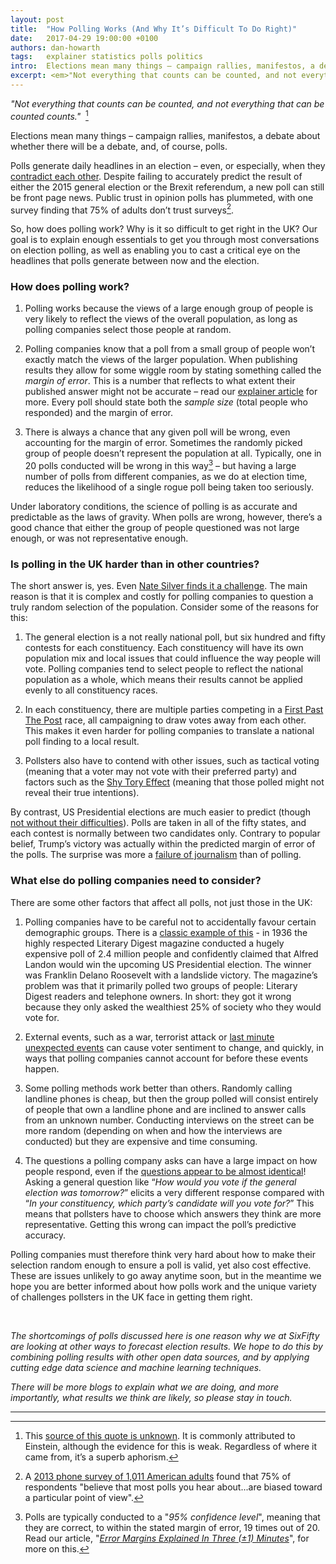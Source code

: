 ```yaml
---
layout: post
title:  "How Polling Works (And Why It’s Difficult To Do Right)"
date:   2017-04-29 19:00:00 +0100
authors: dan-howarth
tags:   explainer statistics polls politics
intro:  Elections mean many things – campaign rallies, manifestos, a debate about whether there will be a debate, and, of course, polls.
excerpt: <em>"Not everything that counts can be counted, and not everything that can be counted counts."</em> <br><br> Elections mean many things – campaign rallies, manifestos, a debate about whether there will be a debate, and, of course, polls. <br><br> Polls generate daily headlines in an election – even, or especially, when they <a href="http://www.bbc.co.uk/news/blogs-the-papers-39682374">contradict each other</a>. Despite failing to accurately predict the result of either the 2015 general election or the Brexit referendum, a new poll can still be front page news. Public trust in opinion polls has plummeted, with one survey finding that <a href="https://www.nationaljournal.com/s/71424/poll-americans-dont-trust-polls">75% of adults don’t trust surveys.</a> <br><br> So, how does polling work? Why is it so difficult to get right in the UK? Our goal is to explain enough essentials to get you through most conversations on election polling, as well as enabling you to cast a critical eye on the headlines that polls generate between now and the election.
---
```


_"Not everything that counts can be counted, and not everything that can be counted counts."_  [^1]

Elections mean many things – campaign rallies, manifestos, a debate about whether there will be a debate, and, of course, polls.
 
Polls generate daily headlines in an election – even, or especially, when they [contradict each other](http://www.bbc.co.uk/news/blogs-the-papers-39682374). Despite failing to accurately predict the result of either the 2015 general election or the Brexit referendum, a new poll can still be front page news. Public trust in opinion polls has plummeted, with one survey finding that 75% of adults don’t trust surveys[^2].

So, how does polling work? Why is it so difficult to get right in the UK? Our goal is to explain enough essentials to get you through most conversations on election polling, as well as enabling you to cast a critical eye on the headlines that polls generate between now and the election.


### How does polling work?
 
1. Polling works because the views of a large enough group of people is very likely to reflect the views of the overall population, as long as polling companies select those people at random.

2. Polling companies know that a poll from a small group of people won’t exactly match the views of the larger population. When publishing results they allow for some wiggle room by stating something called the _margin of error_. This is a number that reflects to what extent their published answer might not be accurate – read our [explainer article](http://sixfifty.org.uk/2017/04/28/error-margins/) for more. Every poll should state both the _sample size_ (total people who responded) and the margin of error.

3. There is always a chance that any given poll will be wrong, even accounting for the margin of error. Sometimes the randomly picked group of people doesn’t represent the population at all. Typically, one in 20 polls conducted will be wrong in this way[^3] – but having a large number of polls from different companies, as we do at election time, reduces the likelihood of a single rogue poll being taken too seriously.
 
Under laboratory conditions, the science of polling is as accurate and predictable as the laws of gravity. When polls are wrong, however, there’s a good chance that either the group of people questioned was not large enough, or was not representative enough.
 

### Is polling in the UK harder than in other countries?
 
The short answer is, yes. Even [Nate Silver finds it a challenge](https://fivethirtyeight.com/datalab/what-we-got-wrong-in-our-2015-uk-general-election-model/). The main reason is that it is complex and costly for polling companies to question a truly random selection of the population. Consider some of the reasons for this:
 
1. The general election is a not really national poll, but six hundred and fifty contests for each constituency. Each constituency will have its own population mix and local issues that could influence the way people will vote. Polling companies tend to select people to reflect the national population as a whole, which means their results cannot be applied evenly to all constituency races.

2. In each constituency, there are multiple parties competing in a [First Past The Post](https://www.youtube.com/watch?v=s7tWHJfhiyo) race, all campaigning to draw votes away from each other. This makes it even harder for polling companies to translate a national poll finding to a local result.

3. Pollsters also have to contend with other issues, such as tactical voting (meaning that a voter may not vote with their preferred party) and factors such as the [Shy Tory Effect](https://en.wikipedia.org/wiki/Shy_Tory_Factor) (meaning that those polled might not reveal their true intentions). 
 
By contrast, US Presidential elections are much easier to predict (though [not without their difficulties](http://fivethirtyeight.com/features/election-update-why-our-model-is-more-bullish-than-others-on-trump/)). Polls are taken in all of the fifty states, and each contest is normally between two candidates only. Contrary to popular belief, Trump’s victory was actually within the predicted margin of error of the polls. The surprise was more a [failure of journalism](http://www.realclearpolitics.com/articles/2016/11/12/it_wasnt_the_polls_that_missed_it_was_the_pundits_132333.html) than of polling.
 

### What else do polling companies need to consider?
 
There are some other factors that affect all polls, not just those in the UK:
 
1. Polling companies have to be careful not to accidentally favour certain demographic groups. There is a [classic example of this](https://www.wsj.com/articles/SB115974322285279370) - in 1936 the highly respected Literary Digest magazine conducted a hugely expensive poll of 2.4 million people and confidently claimed that Alfred Landon would win the upcoming US Presidential election. The winner was Franklin Delano Roosevelt with a landslide victory. The magazine’s problem was that it primarily polled two groups of people: Literary Digest readers and telephone owners. In short: they got it wrong because they only asked the wealthiest 25% of society who they would vote for.

2. External events, such as a war, terrorist attack or [last minute unexpected events](http://www.newsweek.com/2017/04/21/fbi-director-james-comey-clinton-emails-583247.html) can cause voter sentiment to change, and quickly, in ways that polling companies cannot account for before these events happen.

3. Some polling methods work better than others. Randomly calling landline phones is cheap, but then the group polled will consist entirely of people that own a landline phone and are inclined to answer calls from an unknown number. Conducting interviews on the street can be more random (depending on when and how the interviews are conducted) but they are expensive and time consuming.

4. The questions a polling company asks can have a large impact on how people respond, even if the [questions appear to be almost identical](https://fivethirtyeight.com/features/how-our-uk-election-forecasting-model-works/)! Asking a general question like “_How would you vote if the general election was tomorrow?_” elicits a very different response compared with “_In your constituency, which party’s candidate will you vote for?_” This means that pollsters have to choose which answers they think are more representative. Getting this wrong can impact the poll’s predictive accuracy.

Polling companies must therefore think very hard about how to make their selection random enough to ensure a poll is valid, yet also cost effective. These are issues unlikely to go away anytime soon, but in the meantime we hope you are better informed about how polls work and the unique variety of challenges pollsters in the UK face in getting them right.

 

_The shortcomings of polls discussed here is one reason why we at SixFifty are looking at other ways to forecast election results. We hope to do this by combining polling results with other open data sources, and by applying cutting edge data science and machine learning techniques._
 
_There will be more blogs to explain what we are doing, and more importantly, what results we think are likely, so please stay in touch._

--- 

[^1]: This [source of this quote is unknown](http://quoteinvestigator.com/2010/05/26/everything-counts-einstein/). It is commonly attributed to Einstein, although the evidence for this is weak. Regardless of where it came from, it’s a superb aphorism.

[^2]: A [2013 phone survey of 1,011 American adults](https://www.nationaljournal.com/s/71424/poll-americans-dont-trust-polls) found that 75% of respondents "believe that most polls you hear about...are biased toward a particular point of view".

[^3]: Polls are typically conducted to a "_95% confidence level_", meaning that they are correct, to within the stated margin of error, 19 times out of 20. Read our article, "_[Error Margins Explained In Three (±1) Minutes](http://sixfifty.org.uk/2017/04/28/error-margins/)_", for more on this.

